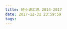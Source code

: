 ```yaml
---
title: 轻小说汇总 2014-2017
date: 2017-12-31 23:59:59
tags:
---
```


&zwj;

<!--more-->

<script>location.href='http://it-ebooks.flygon.net'+location.pathname;</script>